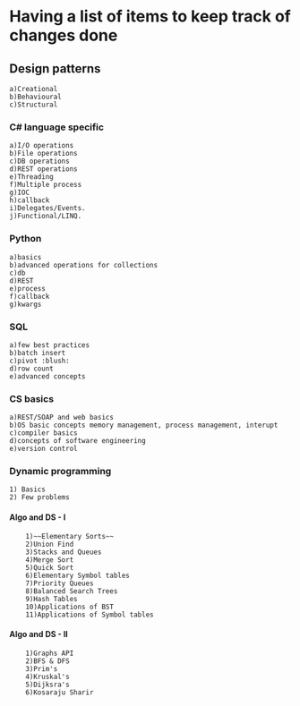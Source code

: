 # Having a list of items to keep track of changes done
## Design patterns 
	a)Creational
	b)Behavioural
	c)Structural
### C# language specific
	a)I/O operations
	b)File operations
	c)DB operations
	d)REST operations
	e)Threading
	f)Multiple process
	g)IOC
	h)callback
	i)Delegates/Events.
	j)Functional/LINQ. 	
### Python 
	a)basics
	b)advanced operations for collections
	c)db
	d)REST
	e)process
	f)callback
	g)kwargs
### SQL	
	a)few best practices
	b)batch insert
	c)pivot :blush:
	d)row count
	e)advanced concepts
### CS basics
	a)REST/SOAP and web basics
	b)OS basic concepts memory management, process management, interupt
	c)compiler basics
	d)concepts of software engineering
	e)version control
### Dynamic programming
	1) Basics
	2) Few problems
#### Algo and DS - I
		1)~~Elementary Sorts~~ 
		2)Union Find 
		3)Stacks and Queues 
		4)Merge Sort
		5)Quick Sort 
		6)Elementary Symbol tables
		7)Priority Queues
		8)Balanced Search Trees
		9)Hash Tables
		10)Applications of BST
		11)Applications of Symbol tables
#### Algo and DS - II
		1)Graphs API
		2)BFS & DFS
		3)Prim's
		4)Kruskal's
		5)Dijksra's
		6)Kosaraju Sharir
